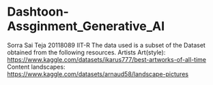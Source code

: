 # Dashtoon-Assginment_Generative_AI
Sorra Sai Teja 20118089 IIT-R
The data used is a subset of the Dataset obtained from the following resources. 
Artists Art(style): https://www.kaggle.com/datasets/ikarus777/best-artworks-of-all-time
Content landscapes: https://www.kaggle.com/datasets/arnaud58/landscape-pictures
